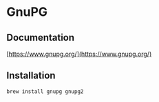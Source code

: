 # GnuPG

## Documentation

[https://www.gnupg.org/](https://www.gnupg.org/)

## Installation

```bash
brew install gnupg gnupg2
```
